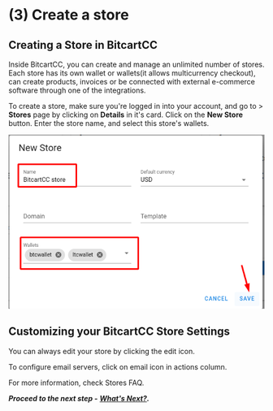 # \(3\) Create a store

## Creating a Store in BitcartCC <a id="creating-a-store-in-btcpay"></a>

Inside BitcartCC, you can create and manage an unlimited number of stores. Each store has its own wallet or wallets\(it allows multicurrency checkout\), can create products, invoices or be connected with external e-commerce software through one of the integrations.

To create a store, make sure you're logged in into your account, and go to &gt; **Stores** page by clicking on **Details** in it's card. Click on the **New Store** button. Enter the store name, and select this store's wallets.

![Create a store](../.gitbook/assets/create_store_guide.png)

## Customizing your BitcartCC Store Settings <a id="customizing-your-btcpay-store-settings"></a>

You can always edit your store by clicking the edit icon.

To configure email servers, click on email icon in actions column. 

For more information, check Stores FAQ.

_**Proceed to the next step -**_ [_**What's Next?**_](whatsnext.md)_**.**_

